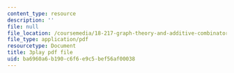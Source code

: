 ```yaml
---
content_type: resource
description: ''
file: null
file_location: /coursemedia/18-217-graph-theory-and-additive-combinatorics-fall-2019/ba6960a6b190c6f6e9c5bef56af00038_rBUFitIoE14.pdf
file_type: application/pdf
resourcetype: Document
title: 3play pdf file
uid: ba6960a6-b190-c6f6-e9c5-bef56af00038
---
```

